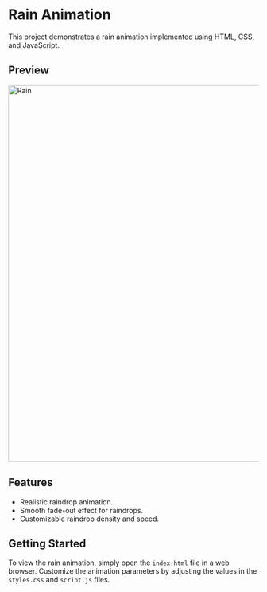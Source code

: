 # Rain Animation

This project demonstrates a rain animation implemented using HTML, CSS, and JavaScript.

## Preview

<img width="756" alt="Rain" src="https://github.com/Chakilamsrikanth/Rain-Animation/assets/147283839/9ee3afdb-49f6-4508-91f8-47ea123c8fb0">

## Features

- Realistic raindrop animation.
- Smooth fade-out effect for raindrops.
- Customizable raindrop density and speed.

## Getting Started

To view the rain animation, simply open the `index.html` file in a web browser. Customize the animation parameters by adjusting the values in the `styles.css` and `script.js` files.
